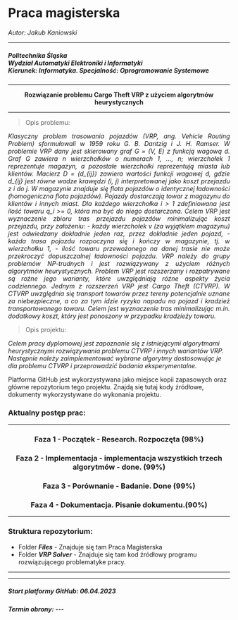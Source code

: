 #  Praca magisterska

<p align="left"><i>Autor: Jakub Kaniowski</i></p>

<hr/>
<h5>Politechnika Śląska</br>
Wydział Automatyki Elektroniki i Informatyki</br>
Kierunek: Informatyka. Specjalność: Oprogramowanie Systemowe</h5>


<hr/>
<p align="center"><b>Rozwiązanie problemu Cargo Theft VRP z użyciem algorytmów heurystycznych</b> </p>
<hr/>

>Opis problemu:

<p align ='justify'><i> Klasyczny problem trasowania pojazdów (VRP, ang. Vehicle Routing Problem) sformułowali w 1959 roku G. B. Dantzig i J. H. Ramser. W problemie VRP dany jest skierowany graf G = (V, E) z funkcją wagową d. Graf G zawiera n wierzchołków o numerach 1, ..., n; wierzchołek 1 reprezentuje magazyn, a pozostałe wierzchołki reprezentują miasta lub klientów. Macierz D = (d_{ij}) zawiera wartości funkcji wagowej d, gdzie d_{ij} jest równe wadze krawędzi (i, j) interpretowanej jako koszt przejazdu z i do j. W magazynie znajduje się flota pojazdów o identycznej ładowności (homogeniczna flota pojazdów). Pojazdy dostarczają towar z magazynu do klientów i innych miast. Dla każdego wierzchołka i > 1 zdefiniowana jest ilość towaru q_i >= 0, która ma być do niego dostarczona. Celem VRP jest wyznaczenie zbioru tras przejazdu pojazdów minimalizując koszt przejazdu, przy założeniu: - każdy wierzchołek v (za wyjątkiem magazynu) jest odwiedzany dokładnie jeden raz, przez dokładnie jeden pojazd, - każda trasa pojazdu rozpoczyna się i kończy w magazynie, tj. w wierzchołku 1, - ilość towaru przewożonego na danej trasie nie może przekroczyć dopuszczalnej ładowności pojazdu. VRP należy do grupy problemów NP-trudnych i jest rozwiązywany z użyciem różnych algorytmów heurystycznych. Problem VRP jest rozszerzany i rozpatrywane są rożne jego warianty, które uwzględniają różne aspekty życia codziennego. Jednym z rozszerzeń VRP jest Cargo Theft (CTVRP). W CTVRP uwzględnia się transport towarów przez tereny potencjalnie uznane za niebezpieczne, a co za tym idzie ryzyko napadu na pojazd i kradzież transportowanego towaru. Celem jest wyznaczenie tras minimalizując m.in. dodatkowy koszt, który jest ponoszony w przypadku kradzieży towaru.</i></p>


>Opis projektu: 

*Celem pracy dyplomowej jest zapoznanie się z istniejącymi algorytmami heurystycznymi rozwiązywania problemu CTVRP i innych wariantów VRP. Następnie należy zaimplementować wybrane algorytmy dostosowując je dla problemu CTVRP i przeprowadzić badania eksperymentalne.*

Platforma GitHub jest wykorzystywana jako miejsce kopii zapasowych oraz główne repozytorium tego projektu.
Znajdą się tutaj kody źródłowe, dokumenty wykorzystywane do wykonania projektu.



<h3>Aktualny postęp prac:</h3>
<hr/>
<h3><p align="center">Faza 1 - Początek - Research. Rozpoczęta (98%)</p></h3>
<h3><p align="center">Faza 2 - Implementacja - implementacja wszystkich trzech algorytmów - done. (99%)</p></h3>
<h3><p align="center">Faza 3 - Porównanie - Badanie. Done (99%)</p></h3>
<h3><p align="center">Faza 4 - Dokumentacja. Pisanie dokumentu.(90%)</p></h3>
<hr/>
<h3>Struktura repozytorium:</h4>
<ul>
<li>Folder <b><i>Files</i></b> - Znajduje się tam Praca Magisterska<br/></li>
<li>Folder <b><i>VRP Solver</i></b> - Znajduje się tam kod źródłowy programu rozwiązującego problematyke pracy.</li>
</ul>
<hr/>


<hr/><h5><b>Start platformy GitHub: 06.04.2023</b></h5> <h5><b>Termin obrony: ---</b></h5>

